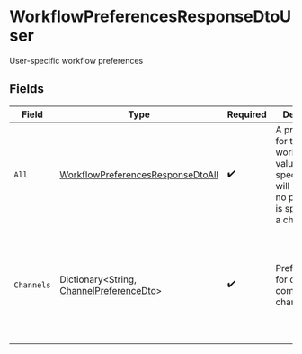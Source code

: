 # WorkflowPreferencesResponseDtoUser

User-specific workflow preferences


## Fields

| Field                                                                                                              | Type                                                                                                               | Required                                                                                                           | Description                                                                                                        | Example                                                                                                            |
| ------------------------------------------------------------------------------------------------------------------ | ------------------------------------------------------------------------------------------------------------------ | ------------------------------------------------------------------------------------------------------------------ | ------------------------------------------------------------------------------------------------------------------ | ------------------------------------------------------------------------------------------------------------------ |
| `All`                                                                                                              | [WorkflowPreferencesResponseDtoAll](../../Models/Components/WorkflowPreferencesResponseDtoAll.md)                  | :heavy_check_mark:                                                                                                 | A preference for the workflow. The values specified here will be used if no preference is specified for a channel. |                                                                                                                    |
| `Channels`                                                                                                         | Dictionary<String, [ChannelPreferenceDto](../../Models/Components/ChannelPreferenceDto.md)>                        | :heavy_check_mark:                                                                                                 | Preferences for different communication channels                                                                   | {<br/>"email": {<br/>"enabled": true<br/>},<br/>"sms": {<br/>"enabled": false<br/>}<br/>}                          |